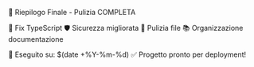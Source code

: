 🎉 Riepilogo Finale - Pulizia COMPLETA

🔧 Fix TypeScript
🛡️ Sicurezza migliorata
🧹 Pulizia file
📚 Organizzazione documentazione

🏁 Eseguito su: $(date +%Y-%m-%d)
✅ Progetto pronto per deployment!
